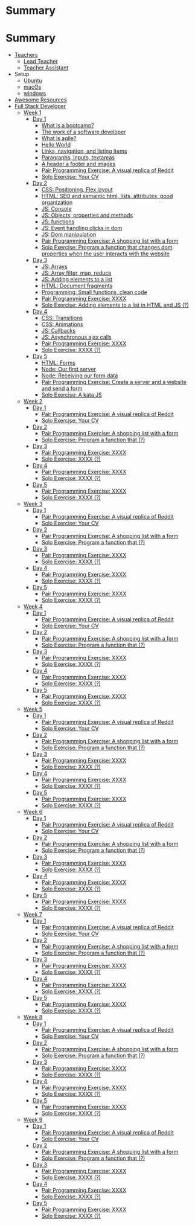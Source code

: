 # Summary

# Summary
* [Teachers](teachers/README.md)
    * [Lead Teacher](teachers/lead_teacher.md)
    * [Teacher Assistant](teachers/teacher_assistant.md)
* Setup
    * [Ubuntu](setup/ubuntu.md)
    * [macOs](setup/macOs.md)
    * [windows](setup/windows.md)
* [Awesome Resources](awesome_resources/README.md)
* [Full Stack Developer](program/README.md)
    * [Week 1](program/week_1/README.md)
        * [Day 1](program/week_1/day_1/README.md)
            * [What is a bootcamp?](program/week_1/day_1/bootcamp.md)
            * [The work of a software developer](program/week_1/day_1/hello_world.md)
            * [What is agile?](program/week_1/day_1/what_is_agile.md)
            * [Hello World](program/week_1/day_1/hello_world.md)
            * [Links, navigation, and listing items](program/week_1/day_1/hello_world.md)
            * [Paragraphs, inputs, textareas]()
            * [A header a footer and images](program/week_1/day_1/header_footer_images.md)
            * [Pair Programming Exercise: A visual replica of Reddit](program/week_1/day_1/exercises/replica_reddit.md)
            * [Solo Exercise: Your CV](program/week_1/day_1/exercises/replica_reddit.md)
        * [Day 2](program/week_1/day_2/README.md)
            * [CSS: Positioning, Flex layout](program/week_1/day_2/bootcamp.md)
            * [HTML: SEO and semantic html, lists, attributes, good organization ](program/week_1/day_2/hello_world.md)
            * [JS: Console]()
            * [JS: Objects, properties and methods]()
            * [JS: functions]()
            * [JS: Event handling clicks in dom](program/week_1/day_2/what_is_agile.md)
            * [JS: Dom manipulation]()
            * [Pair Programming Exercise: A shopping list with a form](program/week_1/day_2/exercises/replica_reddit.md)
            * [Solo Exercise: Program a function that changes dom properties when the user interacts with the website](program/week_1/day_2/exercises/replica_reddit.md)
        * [Day 3](program/week_1/day_3/README.md)
            * [JS: Arrays]()
            * [JS: Array filter, map, reduce]()
            * [JS: Adding elements to a list](program/week_1/day_2/hello_world.md)
            * [HTML: Document fragments]()
            * [Programming: Small functions, clean code]()
            * [Pair Programming Exercise: XXXX](program/week_1/day_3/exercises/replica_reddit.md)
            * [Solo Exercise: Adding elements to a list in HTML and JS (?)](program/week_1/day_3/exercises/replica_reddit.md)
        * [Day 4](program/week_1/day_4/README.md)
            * [CSS: Transitions]()
            * [CSS: Animations]()
            * [JS: Callbacks]()
            * [JS: Asynchronous ajax calls]()
            * [Pair Programming Exercise: XXXX](program/week_1/day_4/exercises/replica_reddit.md)
            * [Solo Exercise: XXXX (?)](program/week_1/day_4/exercises/replica_reddit.md)
        * [Day 5](program/week_1/day_5/README.md)
            * [HTML: Forms]()
            * [Node: Our first server]()
            * [Node: Receiving our form data]()
            * [Pair Programming Exercise: Create a server and a website and send a form](program/week_1/day_5/exercises/replica_reddit.md)
            * [Solo Exercise: A kata JS](program/week_1/day_5/exercises/replica_reddit.md)
    * [Week 2](program/week_2/README.md)
        * [Day 1](program/week_2/day_1/README.md)
            * [Pair Programming Exercise: A visual replica of Reddit](program/week_2/day_1/exercises/replica_reddit.md)
            * [Solo Exercise: Your CV](program/week_2/day_1/exercises/replica_reddit.md)
        * [Day 2](program/week_2/day_2/README.md)
            * [Pair Programming Exercise: A shopping list with a form](program/week_2/day_2/exercises/replica_reddit.md)
            * [Solo Exercise: Program a function that (?)](program/week_2/day_2/exercises/replica_reddit.md)
        * [Day 3](program/week_2/day_3/README.md)
            * [Pair Programming Exercise: XXXX](program/week_2/day_3/exercises/replica_reddit.md)
            * [Solo Exercise: XXXX (?)](program/week_2/day_3/exercises/replica_reddit.md)
        * [Day 4](program/week_2/day_4/README.md)
            * [Pair Programming Exercise: XXXX](program/week_2/day_4/exercises/replica_reddit.md)
            * [Solo Exercise: XXXX (?)](program/week_2/day_4/exercises/replica_reddit.md)
        * [Day 5](program/week_2/day_5/README.md)
            * [Pair Programming Exercise: XXXX](program/week_2/day_5/exercises/replica_reddit.md)
            * [Solo Exercise: XXXX (?)](program/week_2/day_5/exercises/replica_reddit.md)
    * [Week 3](program/week_3/README.md)
        * [Day 1](program/week_3/day_1/README.md)
            * [Pair Programming Exercise: A visual replica of Reddit](program/week_3/day_1/exercises/replica_reddit.md)
            * [Solo Exercise: Your CV](program/week_3/day_1/exercises/replica_reddit.md)
        * [Day 2](program/week_3/day_2/README.md)
            * [Pair Programming Exercise: A shopping list with a form](program/week_3/day_2/exercises/replica_reddit.md)
            * [Solo Exercise: Program a function that (?)](program/week_3/day_2/exercises/replica_reddit.md)
        * [Day 3](program/week_3/day_3/README.md)
            * [Pair Programming Exercise: XXXX](program/week_3/day_3/exercises/replica_reddit.md)
            * [Solo Exercise: XXXX (?)](program/week_3/day_3/exercises/replica_reddit.md)
        * [Day 4](program/week_3/day_4/README.md)
            * [Pair Programming Exercise: XXXX](program/week_3/day_4/exercises/replica_reddit.md)
            * [Solo Exercise: XXXX (?)](program/week_3/day_4/exercises/replica_reddit.md)
        * [Day 5](program/week_3/day_5/README.md)
            * [Pair Programming Exercise: XXXX](program/week_3/day_5/exercises/replica_reddit.md)
            * [Solo Exercise: XXXX (?)](program/week_3/day_5/exercises/replica_reddit.md)
    * [Week 4](program/week_4/README.md)
        * [Day 1](program/week_4/day_1/README.md)
            * [Pair Programming Exercise: A visual replica of Reddit](program/week_4/day_1/exercises/replica_reddit.md)
            * [Solo Exercise: Your CV](program/week_4/day_1/exercises/replica_reddit.md)
        * [Day 2](program/week_4/day_2/README.md)
            * [Pair Programming Exercise: A shopping list with a form](program/week_4/day_2/exercises/replica_reddit.md)
            * [Solo Exercise: Program a function that (?)](program/week_4/day_2/exercises/replica_reddit.md)
        * [Day 3](program/week_4/day_3/README.md)
            * [Pair Programming Exercise: XXXX](program/week_4/day_3/exercises/replica_reddit.md)
            * [Solo Exercise: XXXX (?)](program/week_4/day_3/exercises/replica_reddit.md)
        * [Day 4](program/week_4/day_4/README.md)
            * [Pair Programming Exercise: XXXX](program/week_4/day_4/exercises/replica_reddit.md)
            * [Solo Exercise: XXXX (?)](program/week_4/day_4/exercises/replica_reddit.md)
        * [Day 5](program/week_4/day_5/README.md)
            * [Pair Programming Exercise: XXXX](program/week_4/day_5/exercises/replica_reddit.md)
            * [Solo Exercise: XXXX (?)](program/week_4/day_5/exercises/replica_reddit.md)
    * [Week 5](program/week_5/README.md)
        * [Day 1](program/week_5/day_1/README.md)
            * [Pair Programming Exercise: A visual replica of Reddit](program/week_5/day_1/exercises/replica_reddit.md)
            * [Solo Exercise: Your CV](program/week_5/day_1/exercises/replica_reddit.md)
        * [Day 2](program/week_5/day_2/README.md)
            * [Pair Programming Exercise: A shopping list with a form](program/week_5/day_2/exercises/replica_reddit.md)
            * [Solo Exercise: Program a function that (?)](program/week_5/day_2/exercises/replica_reddit.md)
        * [Day 3](program/week_5/day_3/README.md)
            * [Pair Programming Exercise: XXXX](program/week_5/day_3/exercises/replica_reddit.md)
            * [Solo Exercise: XXXX (?)](program/week_5/day_3/exercises/replica_reddit.md)
        * [Day 4](program/week_5/day_4/README.md)
            * [Pair Programming Exercise: XXXX](program/week_5/day_4/exercises/replica_reddit.md)
            * [Solo Exercise: XXXX (?)](program/week_5/day_4/exercises/replica_reddit.md)
        * [Day 5](program/week_5/day_5/README.md)
            * [Pair Programming Exercise: XXXX](program/week_5/day_5/exercises/replica_reddit.md)
            * [Solo Exercise: XXXX (?)](program/week_5/day_5/exercises/replica_reddit.md)
    * [Week 6](program/week_6/README.md)
        * [Day 1](program/week_6/day_1/README.md)
            * [Pair Programming Exercise: A visual replica of Reddit](program/week_6/day_1/exercises/replica_reddit.md)
            * [Solo Exercise: Your CV](program/week_6/day_1/exercises/replica_reddit.md)
        * [Day 2](program/week_6/day_2/README.md)
            * [Pair Programming Exercise: A shopping list with a form](program/week_6/day_2/exercises/replica_reddit.md)
            * [Solo Exercise: Program a function that (?)](program/week_6/day_2/exercises/replica_reddit.md)
        * [Day 3](program/week_6/day_3/README.md)
            * [Pair Programming Exercise: XXXX](program/week_6/day_3/exercises/replica_reddit.md)
            * [Solo Exercise: XXXX (?)](program/week_6/day_3/exercises/replica_reddit.md)
        * [Day 4](program/week_6/day_4/README.md)
            * [Pair Programming Exercise: XXXX](program/week_6/day_4/exercises/replica_reddit.md)
            * [Solo Exercise: XXXX (?)](program/week_6/day_4/exercises/replica_reddit.md)
        * [Day 5](program/week_6/day_5/README.md)
            * [Pair Programming Exercise: XXXX](program/week_6/day_5/exercises/replica_reddit.md)
            * [Solo Exercise: XXXX (?)](program/week_6/day_5/exercises/replica_reddit.md)
    * [Week 7](program/week_7/README.md)
        * [Day 1](program/week_7/day_1/README.md)
            * [Pair Programming Exercise: A visual replica of Reddit](program/week_7/day_1/exercises/replica_reddit.md)
            * [Solo Exercise: Your CV](program/week_7/day_1/exercises/replica_reddit.md)
        * [Day 2](program/week_7/day_2/README.md)
            * [Pair Programming Exercise: A shopping list with a form](program/week_7/day_2/exercises/replica_reddit.md)
            * [Solo Exercise: Program a function that (?)](program/week_7/day_2/exercises/replica_reddit.md)
        * [Day 3](program/week_7/day_3/README.md)
            * [Pair Programming Exercise: XXXX](program/week_7/day_3/exercises/replica_reddit.md)
            * [Solo Exercise: XXXX (?)](program/week_7/day_3/exercises/replica_reddit.md)
        * [Day 4](program/week_7/day_4/README.md)
            * [Pair Programming Exercise: XXXX](program/week_7/day_4/exercises/replica_reddit.md)
            * [Solo Exercise: XXXX (?)](program/week_7/day_4/exercises/replica_reddit.md)
        * [Day 5](program/week_7/day_5/README.md)
            * [Pair Programming Exercise: XXXX](program/week_7/day_5/exercises/replica_reddit.md)
            * [Solo Exercise: XXXX (?)](program/week_7/day_5/exercises/replica_reddit.md)
    * [Week 8](program/week_8/README.md)
        * [Day 1](program/week_8/day_1/README.md)
            * [Pair Programming Exercise: A visual replica of Reddit](program/week_8/day_1/exercises/replica_reddit.md)
            * [Solo Exercise: Your CV](program/week_8/day_1/exercises/replica_reddit.md)
        * [Day 2](program/week_8/day_2/README.md)
            * [Pair Programming Exercise: A shopping list with a form](program/week_8/day_2/exercises/replica_reddit.md)
            * [Solo Exercise: Program a function that (?)](program/week_8/day_2/exercises/replica_reddit.md)
        * [Day 3](program/week_8/day_3/README.md)
            * [Pair Programming Exercise: XXXX](program/week_8/day_3/exercises/replica_reddit.md)
            * [Solo Exercise: XXXX (?)](program/week_8/day_3/exercises/replica_reddit.md)
        * [Day 4](program/week_8/day_4/README.md)
            * [Pair Programming Exercise: XXXX](program/week_8/day_4/exercises/replica_reddit.md)
            * [Solo Exercise: XXXX (?)](program/week_8/day_4/exercises/replica_reddit.md)
        * [Day 5](program/week_8/day_5/README.md)
            * [Pair Programming Exercise: XXXX](program/week_8/day_5/exercises/replica_reddit.md)
            * [Solo Exercise: XXXX (?)](program/week_8/day_5/exercises/replica_reddit.md)
    * [Week 9](program/week_9/README.md)
        * [Day 1](program/week_9/day_1/README.md)
            * [Pair Programming Exercise: A visual replica of Reddit](program/week_9/day_1/exercises/replica_reddit.md)
            * [Solo Exercise: Your CV](program/week_9/day_1/exercises/replica_reddit.md)
        * [Day 2](program/week_9/day_2/README.md)
            * [Pair Programming Exercise: A shopping list with a form](program/week_9/day_2/exercises/replica_reddit.md)
            * [Solo Exercise: Program a function that (?)](program/week_9/day_2/exercises/replica_reddit.md)
        * [Day 3](program/week_9/day_3/README.md)
            * [Pair Programming Exercise: XXXX](program/week_9/day_3/exercises/replica_reddit.md)
            * [Solo Exercise: XXXX (?)](program/week_9/day_3/exercises/replica_reddit.md)
        * [Day 4](program/week_9/day_4/README.md)
            * [Pair Programming Exercise: XXXX](program/week_9/day_4/exercises/replica_reddit.md)
            * [Solo Exercise: XXXX (?)](program/week_9/day_4/exercises/replica_reddit.md)
        * [Day 5](program/week_9/day_5/README.md)
            * [Pair Programming Exercise: XXXX](program/week_9/day_5/exercises/replica_reddit.md)
            * [Solo Exercise: XXXX (?)](program/week_9/day_5/exercises/replica_reddit.md)
